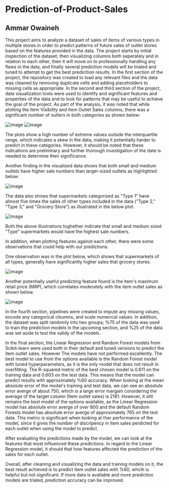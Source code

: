 # Prediction-of-Product-Sales
## Ammar Owaineh
This project aims to analyze a dataset of sales of items of various types in multiple stores in order to predict patterns of future sales of  outlet stores based on the features provided in the data. The project starts by initial inspection of the dataset, then visualizing columns both seperately and in relation to each other, then it will move on to professionally handling any flaws in the data, and finally several prediction models will be trialed and tuned to attempt to get the best predicition results. 
In the first section of the project, the repository was created to load any relevant files and the data was cleaned by removing duplicate cells and adding placeholders to missing cells as appropriate. 
In the second and third section of the project, data visualization tools were used to identify and significant features and properties of the data and to look for patterns that may be useful to achieve the goal of the project. 
As part of the analysis, it was noted that while plotting the Item Visibility and Item Outlet Sales columns, there was a significant number of outlers in both categories as shown below: 

![image](https://github.com/AKO91/Prediction-of-Product-Sales/assets/170138532/a719110b-467d-40cf-b3d5-ac089309d816)
![image](https://github.com/AKO91/Prediction-of-Product-Sales/assets/170138532/ba17c4ba-e2ba-4f85-bc02-7e277061007a)

The plots show a high number of extreme values outside the interquartile range, which indicates a skew in the data, making it potentially harder to predict in these categories. However, it should be noted that these indications are preliminary and further thorough investigation of the date is needed to determine their significance. 

Another finding in the visualized data shows that both small and medium outlets have higher sale numbers than larger-sized outlets as highlighted below: 

![image](https://github.com/AKO91/Prediction-of-Product-Sales/assets/170138532/f6fbc03d-bdc1-4cb0-bea1-6246dfa49899)

The data also shows that supermarkets categorized as "Type 1" have almost five times the sales of other types included in the data ("Type 2," "Type 3," and "Grocery Store") as illustrated in the below plot: 

![image](https://github.com/AKO91/Prediction-of-Product-Sales/assets/170138532/d630e996-2b66-4eab-a61a-40f657e15d26)

Both the above illustrations toghether indicate that small and medium sized "Type" supermarkets would have the highest sale numbers. 

In addition, when plotting features against each other, there were some observations that could help with our predictions. 

One observation was in the plot below, which shows that supermarkets of all types, generally have significantly higher sales that grocery stores. 

![image](https://github.com/AKO91/Prediction-of-Product-Sales/assets/170138532/b2e35a6c-065e-4f0a-bd1c-1bbc52b6cca6)

Another potentially useful predicting feature found is the item's maximum retail price (MRP), which correlates moderately with the item outlet sales as shown below. 

![image](https://github.com/AKO91/Prediction-of-Product-Sales/assets/170138532/0f53d7e6-0883-45d3-b6d7-aded87556dc3)

In the fourth section, pipelines were created to impute any missing values, encode any categorical cloumns, and scale numerical values. In addition, the dataset was split randomly into two groups; %75 of the data was used to train the prediction models in the upcoming section, and %25 of the data was set aside to test the validy of the models. 

In the final section, the Linear Regression and Random Forest models from Scikit-learn were used both in their default and tuned versions to predict the item outlet sales. However The models have not performed excellently. The best model to use from the options available is the Random Forest model with tuned hyperparameters, as it is the only model that does not result in overfitting.
The R-squared metric of the best chosen model is 0.611 on the training data and 0.603 on the test data. This means that the model can predict results with approximately %60 accuracy.
When looking at the mean absolute error of the model's training and test data, we can see an absolute error averge of about 750, which is a large error margain considering the average of the target column (Item outlet sales) is 2181. However, it still remains the best model of the options available, as the Linear Regression model has absolute error averge of over 800 and the default Random Forests model has absolute error averge of approximately 765 on the test data. This metric is significant when looking at ther performance of the model, since it gives the number of discripency in item sales perdicted for each outlet when using the model to predict. 

After evaluating the predictions made by the model, we can look at the features that most influenced these predictions. In regard to the Linear Regression model, it should that how features affected the prediction of the sales for each outlet. 

Overall, after cleaning and visualizing the data and training models on it, the best result achieved is to predict item outlet sales with %60, whcih is helpful but not significant. If more data is available and more prediction models are trialed, prediction accuracy can be improved. 




